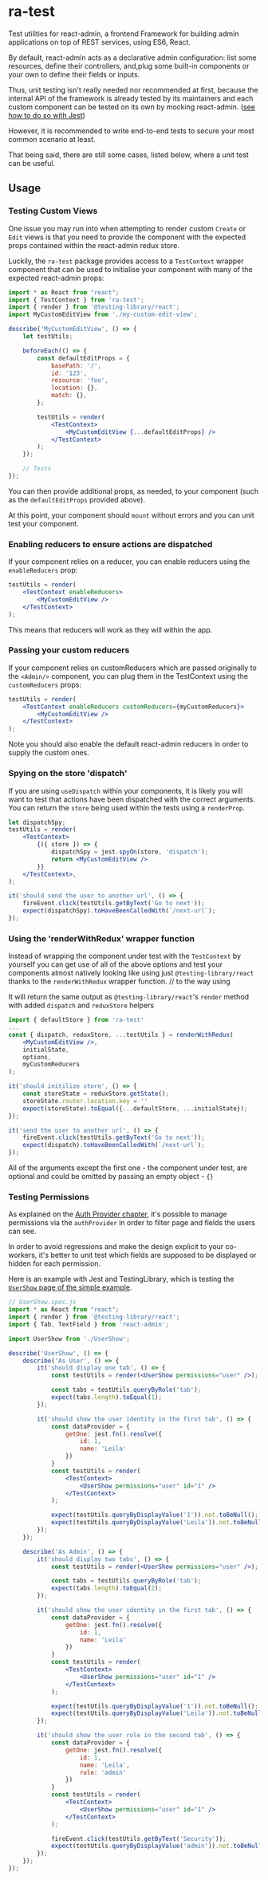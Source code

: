 # ra-test

Test utilities for react-admin, a frontend Framework for building admin applications on top of REST services, using ES6, React.

By default, react-admin acts as a declarative admin configuration: list some resources, define their controllers, and,plug some built-in components or your own to define their fields or inputs.

Thus, unit testing isn't really needed nor recommended at first, because the internal API of the framework is already tested by its maintainers and each custom component can be tested on its own by mocking react-admin. ([see how to do so with Jest](https://jestjs.io/docs/en/manual-mocks#mocking-node-modules))

However, it is recommended to write end-to-end tests to secure your most common scenario at least.

That being said, there are still some cases, listed below, where a unit test can be useful.

## Usage

### Testing Custom Views

One issue you may run into when attempting to render custom `Create` or `Edit` views is that you need to provide the component with the expected props contained within the react-admin redux store.

Luckily, the `ra-test` package provides access to a `TestContext` wrapper component that can be used to initialise your component with many of the expected react-admin props:

```jsx
import * as React from "react";
import { TestContext } from 'ra-test';
import { render } from '@testing-library/react';
import MyCustomEditView from './my-custom-edit-view';

describe('MyCustomEditView', () => {
    let testUtils;

    beforeEach(() => {
        const defaultEditProps = {
            basePath: '/',
            id: '123',
            resource: 'foo',
            location: {},
            match: {},
        };

        testUtils = render(
            <TestContext>
                <MyCustomEditView {...defaultEditProps} />
            </TestContext>
        );
    });

    // Tests
});
```

You can then provide additional props, as needed, to your component (such as the `defaultEditProps` provided above).

At this point, your component should `mount` without errors and you can unit test your component.

### Enabling reducers to ensure actions are dispatched

If your component relies on a reducer, you can enable reducers using the `enableReducers` prop:

```jsx
testUtils = render(
    <TestContext enableReducers>
        <MyCustomEditView />
    </TestContext>
);
```

This means that reducers will work as they will within the app.

### Passing your custom reducers

If your component relies on customReducers which are passed originally to the `<Admin/>` component, you can plug them in the TestContext using the `customReducers` props:

```jsx
testUtils = render(
    <TestContext enableReducers customReducers={myCustomReducers}>
        <MyCustomEditView />
    </TestContext>
);
```

Note you should also enable the default react-admin reducers in order to supply the custom ones. 

### Spying on the store 'dispatch'

If you are using `useDispatch` within your components, it is likely you will want to test that actions have been dispatched with the correct arguments. You can return the `store` being used within the tests using a `renderProp`.

```jsx
let dispatchSpy;
testUtils = render(
    <TestContext>
        {({ store }) => {
            dispatchSpy = jest.spyOn(store, 'dispatch');
            return <MyCustomEditView />
        }}
    </TestContext>,
);

it('should send the user to another url', () => {
    fireEvent.click(testUtils.getByText('Go to next'));
    expect(dispatchSpy).toHaveBeenCalledWith(`/next-url`);
});
```

### Using the 'renderWithRedux' wrapper function

Instead of wrapping the component under test with the `TestContext` by yourself you can get use of all of the above options and test your components almost natively looking like using just `@testing-library/react` thanks to the `renderWithRedux` wrapper function.
// to the way using

It will return the same output as `@testing-library/react`'s  `render` method with added `dispatch` and `reduxStore` helpers

```jsx
import { defaultStore } from 'ra-test'
...
const { dispatch, reduxStore, ...testUtils } = renderWithRedux(
    <MyCustomEditView />, 
    initialState, 
    options,
    myCustomReducers
);

it('should initilize store', () => {
    const storeState = reduxStore.getState();
    storeState.router.location.key = ''
    expect(storeState).toEqual({...defaultStore, ...initialState});
});

it('send the user to another url', () => {
    fireEvent.click(testUtils.getByText('Go to next'));
    expect(dispatch).toHaveBeenCalledWith(`/next-url`);
});
```

All of the arguments except the first one - the component under test, are optional and could be omitted by passing an empty object - `{}`

### Testing Permissions

As explained on the [Auth Provider chapter](./Authentication.md#authorization), it's possible to manage permissions via the `authProvider` in order to filter page and fields the users can see.

In order to avoid regressions and make the design explicit to your co-workers, it's better to unit test which fields are supposed to be displayed or hidden for each permission.

Here is an example with Jest and TestingLibrary, which is testing the [`UserShow` page of the simple example](https://github.com/marmelab/react-admin/blob/master/examples/simple/src/users/UserShow.js).

```jsx
// UserShow.spec.js
import * as React from "react";
import { render } from '@testing-library/react';
import { Tab, TextField } from 'react-admin';

import UserShow from './UserShow';

describe('UserShow', () => {
    describe('As User', () => {
        it('should display one tab', () => {
            const testUtils = render(<UserShow permissions="user" />);

            const tabs = testUtils.queryByRole('tab');
            expect(tabs.length).toEqual(1);
        });

        it('should show the user identity in the first tab', () => {
            const dataProvider = {
                getOne: jest.fn().resolve({
                    id: 1,
                    name: 'Leila'
                })
            }
            const testUtils = render(
                <TestContext>
                    <UserShow permissions="user" id="1" />
                </TestContext>
            );

            expect(testUtils.queryByDisplayValue('1')).not.toBeNull();
            expect(testUtils.queryByDisplayValue('Leila')).not.toBeNull();
        });
    });

    describe('As Admin', () => {
        it('should display two tabs', () => {
            const testUtils = render(<UserShow permissions="user" />);

            const tabs = testUtils.queryByRole('tab');
            expect(tabs.length).toEqual(2);
        });

        it('should show the user identity in the first tab', () => {
            const dataProvider = {
                getOne: jest.fn().resolve({
                    id: 1,
                    name: 'Leila'
                })
            }
            const testUtils = render(
                <TestContext>
                    <UserShow permissions="user" id="1" />
                </TestContext>
            );

            expect(testUtils.queryByDisplayValue('1')).not.toBeNull();
            expect(testUtils.queryByDisplayValue('Leila')).not.toBeNull();
        });

        it('should show the user role in the second tab', () => {
            const dataProvider = {
                getOne: jest.fn().resolve({
                    id: 1,
                    name: 'Leila',
                    role: 'admin'
                })
            }
            const testUtils = render(
                <TestContext>
                    <UserShow permissions="user" id="1" />
                </TestContext>
            );

            fireEvent.click(testUtils.getByText('Security'));
            expect(testUtils.queryByDisplayValue('admin')).not.toBeNull();
        });
    });
});
```
